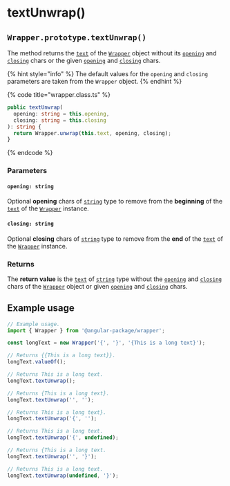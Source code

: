 # textUnwrap()

## `Wrapper.prototype.textUnwrap()`

The method returns the [`text`](../../../wrap/accessors/text.md) of the [`Wrapper`](broken-reference) object without its [`opening`](../../../wrap/accessors/opening.md) and [`closing`](../../../wrap/accessors/closing.md) chars or the given [`opening`](textunwrap.md#opening-string) and [`closing`](textunwrap.md#closing-string) chars.

{% hint style="info" %}
The default values for the `opening` and `closing` parameters are taken from the `Wrapper` object.
{% endhint %}

{% code title="wrapper.class.ts" %}
```typescript
public textUnwrap(
  opening: string = this.opening,
  closing: string = this.closing
): string {
  return Wrapper.unwrap(this.text, opening, closing);
}
```
{% endcode %}

### Parameters

#### `opening: string`

Optional **opening** chars of [`string`](https://developer.mozilla.org/en-US/docs/Web/JavaScript/Reference/Global\_Objects/String) type to remove from the **beginning** of the [`text`](../../../wrap/accessors/text.md) of the [`Wrapper`](broken-reference) instance.

#### `closing: string`

Optional **closing** chars of [`string`](https://developer.mozilla.org/en-US/docs/Web/JavaScript/Reference/Global\_Objects/String) type to remove from the **end** of the [`text`](../../../wrap/accessors/text.md) of the [`Wrapper`](broken-reference) instance.

### Returns

The **return value** is the [`text`](../../../wrap/accessors/text.md) of [`string`](https://developer.mozilla.org/en-US/docs/Web/JavaScript/Reference/Global\_Objects/String) type without the [`opening`](../../../wrap/accessors/opening.md) and [`closing`](../../../wrap/accessors/closing.md) chars of the [`Wrapper`](broken-reference) object or given [`opening`](textunwrap.md#opening-string) and [`closing`](textunwrap.md#closing-string) chars.

## Example usage

```typescript
// Example usage.
import { Wrapper } from '@angular-package/wrapper';

const longText = new Wrapper('{', '}', '{This is a long text}');

// Returns {{This is a long text}}.
longText.valueOf();

// Returns This is a long text.
longText.textUnwrap();

// Returns {This is a long text}.
longText.textUnwrap('', '');

// Returns This is a long text}.
longText.textUnwrap('{', '');

// Returns This is a long text.
longText.textUnwrap('{', undefined);

// Returns {This is a long text.
longText.textUnwrap('', '}');

// Returns This is a long text.
longText.textUnwrap(undefined, '}');
```
